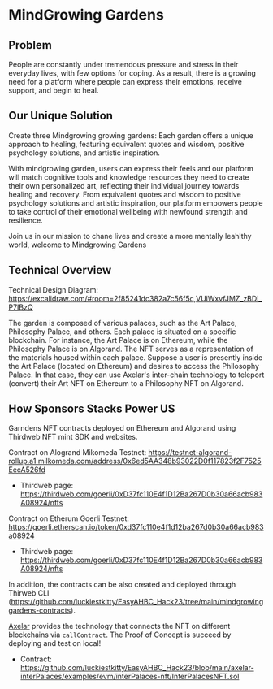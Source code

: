 # MindGrowing Gardens

## Problem

People are constantly under tremendous pressure and stress in their everyday lives, with few options for coping. As a result, there is a growing need for a platform where people can express their emotions, receive support, and begin to heal.

## Our Unique Solution

Create three Mindgrowing growing gardens: Each garden offers a unique approach to healing, featuring equivalent quotes and wisdom, positive psychology solutions, and artistic inspiration.

With mindgrowing garden, users can express their feels and our platform will match cognitive tools and knowledge resources they need to create their own personalized art, reflecting their individual journey towards healing and recovery. From equivalent quotes and wisdom to positive psychology solutions and artistic inspiration, our platform empowers people to take control of their emotional wellbeing with newfound strength and resilience. 

Join us in our mission to chane lives and create a more mentally leahlthy world, welcome to Mindgrowing Gardens

## Technical Overview

Technical Design Diagram: https://excalidraw.com/#room=2f85241dc382a7c56f5c,VUiWxvfJMZ_zBDl_P7IBzQ

The garden is composed of various palaces, such as the Art Palace, Philosophy Palace, and others. Each palace is situated on a specific blockchain. For instance, the Art Palace is on Ethereum, while the Philosophy Palace is on Algorand. The NFT serves as a representation of the materials housed within each palace. Suppose a user is presently inside the Art Palace (located on Ethereum) and desires to access the Philosophy Palace. In that case, they can use Axelar's inter-chain technology to teleport (convert) their Art NFT on Ethereum to a Philosophy NFT on Algorand.


## How Sponsors Stacks Power US

Garndens NFT contracts deployed on Ethereum and Algorand using Thirdweb NFT mint SDK and websites.

Contract on Alogrand Mikomeda Testnet: https://testnet-algorand-rollup.a1.milkomeda.com/address/0x6ed5AA348b93022D0f117823f2F7525EecA526fd
- Thirdweb page: https://thirdweb.com/goerli/0xD37fc110E4f1D12Ba267D0b30a66acb983A08924/nfts

Contract on Etherum Goerli Testnet: https://goerli.etherscan.io/token/0xd37fc110e4f1d12ba267d0b30a66acb983a08924
- Thirdweb page: https://thirdweb.com/goerli/0xD37fc110E4f1D12Ba267D0b30a66acb983A08924/nfts

In addition, the contracts can be also created and deployed through Thirweb CLI (https://github.com/luckiestkitty/EasyAHBC_Hack23/tree/main/mindgrowinggardens-contracts).


[Axelar](https://axelar.network/) provides the technology that connects the NFT on different blockchains via `callContract`. The Proof of Concept is succeed by deploying and test on local!
- Contract: https://github.com/luckiestkitty/EasyAHBC_Hack23/blob/main/axelar-interPalaces/examples/evm/interPalaces-nft/InterPalacesNFT.sol 

